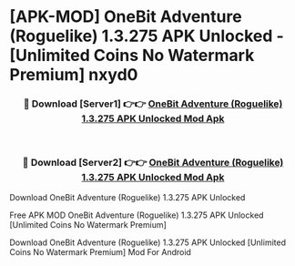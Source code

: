 # [APK-MOD] OneBit Adventure (Roguelike) 1.3.275 APK Unlocked - [Unlimited Coins No Watermark Premium] nxyd0



<div align="center">
<h3>🔴 Download [Server1] 👉👉 <a href="https://momento.my/?title=OneBit_Adventure_(Roguelike)_1.3.275_APK_Unlocked">OneBit Adventure (Roguelike) 1.3.275 APK Unlocked Mod Apk</a></h3><br>

<h3>🔴 Download [Server2] 👉👉 <a href="https://momento.my/?title=OneBit_Adventure_(Roguelike)_1.3.275_APK_Unlocked">OneBit Adventure (Roguelike) 1.3.275 APK Unlocked Mod Apk</a></h3>
</div>



Download OneBit Adventure (Roguelike) 1.3.275 APK Unlocked 

Free APK MOD OneBit Adventure (Roguelike) 1.3.275 APK Unlocked [Unlimited Coins No Watermark Premium]

Download OneBit Adventure (Roguelike) 1.3.275 APK Unlocked [Unlimited Coins No Watermark Premium] Mod For Android

